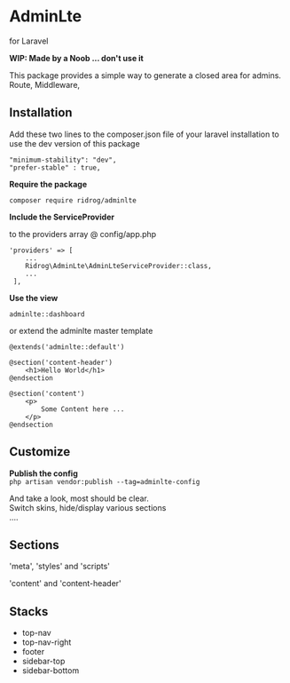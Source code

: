 # AdminLte 

for Laravel

**WIP: Made by a Noob ... don't use it**

This package provides a simple way to generate a closed area for admins.
Route, Middleware, 

## Installation

Add these two lines to the composer.json file of your laravel installation to use the dev version of this package

```
"minimum-stability": "dev",
"prefer-stable" : true,
```

**Require the package**

```
composer require ridrog/adminlte
```

**Include the ServiceProvider**
 
to the providers array @ config/app.php
```
'providers' => [
    ...
    Ridrog\AdminLte\AdminLteServiceProvider::class,
    ...
 ],
```

**Use the view**

```
adminlte::dashboard
```

or extend the adminlte master template

``` 
@extends('adminlte::default')

@section('content-header')
    <h1>Hello World</h1>
@endsection

@section('content')
    <p>
        Some Content here ...
    </p>
@endsection

```

## Customize

**Publish the config**  
``` php artisan vendor:publish --tag=adminlte-config ```

And take a look, most should be clear.  
Switch skins, hide/display various sections  
....



## Sections

'meta', 'styles' and 'scripts'

'content' and 'content-header'

## Stacks

- top-nav
- top-nav-right
- footer
- sidebar-top
- sidebar-bottom
